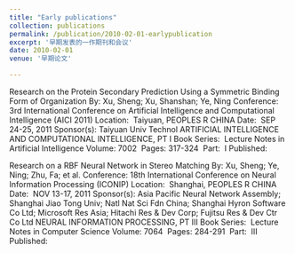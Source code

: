 ```yaml
---
title: "Early publications"
collection: publications
permalink: /publication/2010-02-01-earlypublication
excerpt: '早期发表的一作期刊和会议'
date: 2010-02-01
venue: '早期论文'

---
```





Research on the Protein Secondary Prediction Using a Symmetric Binding Form of Organization
By: Xu, Sheng; Xu, Shanshan; Ye, Ning
Conference: 3rd International Conference on Artificial Intelligence and Computational Intelligence (AICI 2011) Location: ‏ Taiyuan, PEOPLES R CHINA Date: ‏ SEP 24-25, 2011
Sponsor(s): ‏Taiyuan Univ Technol
ARTIFICIAL INTELLIGENCE AND COMPUTATIONAL INTELLIGENCE, PT I  Book Series: ‏ Lecture Notes in Artificial Intelligence   Volume: ‏ 7002   Pages: ‏ 317-324   Part: ‏ I   Published: ‏

Research on a RBF Neural Network in Stereo Matching
By: Xu, Sheng; Ye, Ning; Zhu, Fa; et al.
Conference: 18th International Conference on Neural Information Processing (ICONIP) Location: ‏ Shanghai, PEOPLES R CHINA Date: ‏ NOV 13-17, 2011
Sponsor(s): ‏Asia Pacific Neural Network Assembly; Shanghai Jiao Tong Univ; Natl Nat Sci Fdn China; Shanghai Hyron Software Co Ltd; Microsoft Res Asia; Hitachi Res & Dev Corp; Fujitsu Res & Dev Ctr Co Ltd
NEURAL INFORMATION PROCESSING, PT III  Book Series: ‏ Lecture Notes in Computer Science   Volume: ‏ 7064   Pages: ‏ 284-291   Part: ‏ III   Published: ‏

